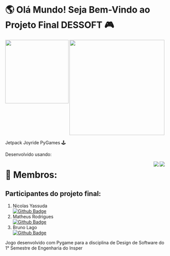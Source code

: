# 🌎 Olá Mundo! Seja Bem-Vindo ao Projeto Final DESSOFT 🎮

<img align= "left" src="https://img.shields.io/github/repo-size/matheusRodrigues7/ProjetoFinal_DESSOFT?style=for-the-badge" width="200"/>

<img align= "center" src=https://thumbs.gfycat.com/PrestigiousRawAnnashummingbird-max-1mb.gif width="300">

Jetpack Joyride PyGames 🕹️

Desenvolvido usando:  

<img align= "right" src="https://img.shields.io/badge/Visual_Studio_Code-0078D4?style=for-the-badge&logo=visual%20studio%20code&logoColor=white"/>
<img align= "right" src="https://img.shields.io/badge/Python-3776AB?style=for-the-badge&logo=python&logoColor=white" />

# 🤝 Membros:
Participantes do projeto final:
----
1. Nicolas Yassuda  
[![Github Badge](https://img.shields.io/badge/-Github-000?style=flat-square&logo=Github&logoColor=white&link=https://github.com/matheusRodrigues7)](https://github.com/matheusRodrigues7)
2. Matheus Rodrigues  
[![Github Badge](https://img.shields.io/badge/-Github-000?style=flat-square&logo=Github&logoColor=white&link=https://github.com/matheusRodrigues7)](https://github.com/matheusRodrigues7)
3. Bruno Lago  
[![Github Badge](https://img.shields.io/badge/-Github-000?style=flat-square&logo=Github&logoColor=white&link=https://github.com/Lag0)](https://github.com/Lag0)

Jogo desenvolvido com Pygame para a disciplina de Design de Software do 1° Semestre de Engenharia do Insper
